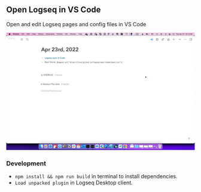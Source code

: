 ## Open Logseq in VS Code

Open and edit Logseq pages and config files in VS Code

![demo](./demo.gif)

### Development

- `npm install && npm run build` in terminal to install dependencies.
- `Load unpacked plugin` in Logseq Desktop client.
